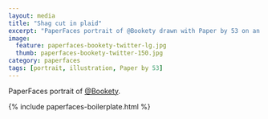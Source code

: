 ```yaml
---
layout: media
title: "Shag cut in plaid"
excerpt: "PaperFaces portrait of @Bookety drawn with Paper by 53 on an iPad."
image: 
  feature: paperfaces-bookety-twitter-lg.jpg
  thumb: paperfaces-bookety-twitter-150.jpg
category: paperfaces
tags: [portrait, illustration, Paper by 53]
---
```


PaperFaces portrait of [@Bookety](http://twitter.com/Bookety).

{% include paperfaces-boilerplate.html %}